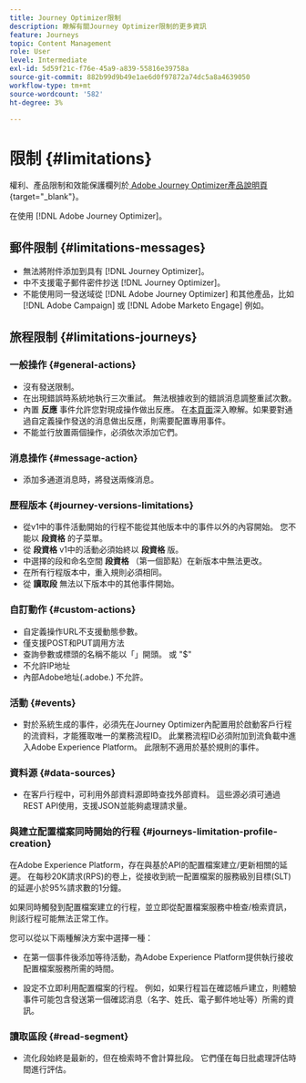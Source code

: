 ```yaml
---
title: Journey Optimizer限制
description: 瞭解有關Journey Optimizer限制的更多資訊
feature: Journeys
topic: Content Management
role: User
level: Intermediate
exl-id: 5d59f21c-f76e-45a9-a839-55816e39758a
source-git-commit: 882b99d9b49e1ae6d0f97872a74dc5a8a4639050
workflow-type: tm+mt
source-wordcount: '582'
ht-degree: 3%

---
```


# 限制 {#limitations}

權利、產品限制和效能保護欄列於[ Adobe Journey Optimizer產品說明頁](https://helpx.adobe.com/tw/legal/product-descriptions/adobe-journey-optimizer.html){target=&quot;_blank&quot;}。

在使用 [!DNL Adobe Journey Optimizer]。

## 郵件限制 {#limitations-messages}

* 無法將附件添加到具有 [!DNL Journey Optimizer]。
* 中不支援電子郵件密件抄送 [!DNL Journey Optimizer]。
* 不能使用同一發送域從 [!DNL Adobe Journey Optimizer] 和其他產品，比如 [!DNL Adobe Campaign] 或 [!DNL Adobe Marketo Engage] 例如。

## 旅程限制 {#limitations-journeys}

### 一般操作 {#general-actions}

* 沒有發送限制。
* 在出現錯誤時系統地執行三次重試。 無法根據收到的錯誤消息調整重試次數。
* 內置 **反應** 事件允許您對現成操作做出反應。 在[本頁面](../building-journeys/reaction-events.md)深入瞭解。如果要對通過自定義操作發送的消息做出反應，則需要配置專用事件。
* 不能並行放置兩個操作，必須依次添加它們。

### 消息操作 {#message-action}

* 添加多通道消息時，將發送兩條消息。

### 歷程版本 {#journey-versions-limitations}

* 從v1中的事件活動開始的行程不能從其他版本中的事件以外的內容開始。 您不能以 **段資格** 的子菜單。
* 從 **段資格** v1中的活動必須始終以 **段資格** 版。
* 中選擇的段和命名空間 **段資格** （第一個節點）在新版本中無法更改。
* 在所有行程版本中，重入規則必須相同。
* 從 **讀取段** 無法以下版本中的其他事件開始。

### 自訂動作 {#custom-actions}

* 自定義操作URL不支援動態參數。
* 僅支援POST和PUT調用方法
* 查詢參數或標頭的名稱不能以「」開頭。 或 &quot;$&quot;
* 不允許IP地址
* 內部Adobe地址(.adobe.) 不允許。

### 活動 {#events}

* 對於系統生成的事件，必須先在Journey Optimizer內配置用於啟動客戶行程的流資料，才能獲取唯一的業務流程ID。 此業務流程ID必須附加到流負載中進入Adobe Experience Platform。 此限制不適用於基於規則的事件。

### 資料源 {#data-sources}

* 在客戶行程中，可利用外部資料源即時查找外部資料。 這些源必須可通過REST API使用，支援JSON並能夠處理請求量。

### 與建立配置檔案同時開始的行程 {#journeys-limitation-profile-creation}

在Adobe Experience Platform，存在與基於API的配置檔案建立/更新相關的延遲。 在每秒20K請求(RPS)的卷上，從接收到統一配置檔案的服務級別目標(SLT)的延遲小於95%請求數的1分鐘。

如果同時觸發到配置檔案建立的行程，並立即從配置檔案服務中檢查/檢索資訊，則該行程可能無法正常工作。

您可以從以下兩種解決方案中選擇一種：

* 在第一個事件後添加等待活動，為Adobe Experience Platform提供執行接收配置檔案服務所需的時間。

* 設定不立即利用配置檔案的行程。 例如，如果行程旨在確認帳戶建立，則體驗事件可能包含發送第一個確認消息（名字、姓氏、電子郵件地址等）所需的資訊。

### 讀取區段 {#read-segment}

* 流化段始終是最新的，但在檢索時不會計算批段。 它們僅在每日批處理評估時間進行評估。
